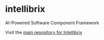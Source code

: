 # intellibrix
AI-Powered Software Component Framework

Visit the [main repository for Intellibrix](https://github.com/intellibrix/intellibrix)
